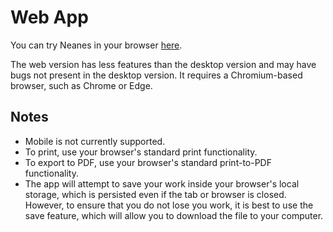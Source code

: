 # Web App

You can try Neanes in your browser [here](https://danielgarthur.github.io/neanes-web-app/).

The web version has less features than the desktop version and may have bugs not present in the desktop version. It requires a Chromium-based browser, such as Chrome or Edge.

## Notes

- Mobile is not currently supported.
- To print, use your browser's standard print functionality.
- To export to PDF, use your browser's standard print-to-PDF functionality.
- The app will attempt to save your work inside your browser's local storage, which is persisted even if the tab or browser is closed. However, to ensure that you do not lose you work, it is best to use the save feature, which will allow you to download the file to your computer.

